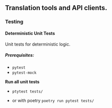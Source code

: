 ## Translation tools and API clients.

### Testing

#### Deterministic Unit Tests
Unit tests for deterministic logic.

##### Prerequisites:
- `pytest`
- `pytest-mock`

**Run all unit tests**

- `ptytest tests/`

- or with poetry `poetry run pytest tests/`

